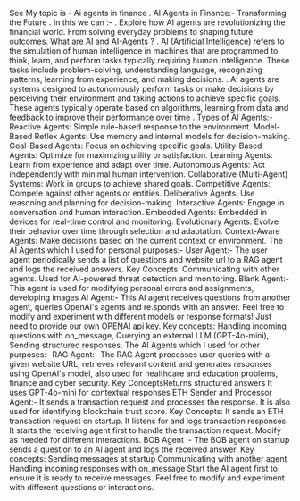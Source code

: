 See My topic is - Ai agents in finance . 
  AI Agents in Finance:- Transforming the Future . In this we can :- 
  . Explore how AI agents are revolutionizing the financial world. From solving
everyday problems to shaping future outcomes.
What are AI and AI-Agents ?
. AI (Artificial Intelligence) refers to the simulation of human intelligence in machines that are programmed to think, learn, and
perform tasks typically requiring human intelligence. These tasks include problem-solving, understanding language, recognizing
patterns, learning from experience, and making decisions.
 . AI agents are systems designed to autonomously perform tasks or make decisions by perceiving their environment and taking
actions to achieve specific goals. These agents typically operate based on algorithms, learning from data and feedback to improve
their performance over time . 
Types of AI Agents:-
Reactive Agents: Simple rule-based response to the environment.
Model-Based Reflex Agents: Use memory and internal models for decision-making.
Goal-Based Agents: Focus on achieving specific goals.
Utility-Based Agents: Optimize for maximizing utility or satisfaction.
Learning Agents: Learn from experience and adapt over time.
Autonomous Agents: Act independently with minimal human intervention.
Collaborative (Multi-Agent) Systems: Work in groups to achieve shared goals.
Competitive Agents: Compete against other agents or entities.
Deliberative Agents: Use reasoning and planning for decision-making.
Interactive Agents: Engage in conversation and human interaction.
Embedded Agents: Embedded in devices for real-time control and monitoring.
Evolutionary Agents: Evolve their behavior over time through selection and adaptation.
Context-Aware Agents: Make decisions based on the current context or environment.
The AI Agents which I used for personal purposes:-
User Agent:- The user agent periodically sends a list of questions and website url to a RAG agent and logs the received answers.
Key Concepts:
Communicating with other agents.
Used for AI-powered threat detection and monitoring.
Blank Agent:- This agent is used for modifying personal errors and assignments, developing images
AI Agent:- This AI agent receives questions from another agent, queries OpenAI's agents and re.sponds with an answer. Feel free
to modify and experiment with different models or response formats! Just need to provide our own OPENAI api key.
Key concepts:
Handling incoming questions with on_message,
Querying an external LLM (GPT-4o-mini), Sending structured responses.
The AI Agents which I used for other purposes:-
RAG Agent:- The RAG Agent processes user queries with a given website URL, retrieves relevant content and generates
responses using OpenAI's model, also used for healthcare and education problems, finance and cyber security.
Key ConceptsReturns structured answers
It uses GPT-4o-mini for contextual responses
ETH Sender and Processor Agent:- It sends a transaction request and processes the response. It is also used for identifying
blockchain trust score.
Key Concepts:
It sends an ETH transaction request on startup.
It listens for and logs transaction responses.
It starts the receiving agent first to handle the transaction request. Modify as needed for different interactions.
BOB Agent :- The BOB agent on startup sends a question to an AI agent and logs the received answer.
Key concepts:
Sending messages at startup
Communicating with another agent
Handling incoming responses with on_message
Start the AI agent first to ensure it is ready to receive messages. Feel free to modify and experiment with different
questions or interactions.
